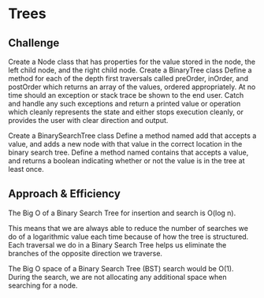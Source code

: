 # Trees

## Challenge
Create a Node class that has properties for the value stored in the node, the left child node, and the right child node.
Create a BinaryTree class
Define a method for each of the depth first traversals called preOrder, inOrder, and postOrder which returns an array of the values, ordered appropriately.
At no time should an exception or stack trace be shown to the end user. Catch and handle any such exceptions and return a printed value or operation which cleanly represents the state and either stops execution cleanly, or provides the user with clear direction and output.

Create a BinarySearchTree class
Define a method named add that accepts a value, and adds a new node with that value in the correct location in the binary search tree.
Define a method named contains that accepts a value, and returns a boolean indicating whether or not the value is in the tree at least once.

## Approach & Efficiency
The Big O of a Binary Search Tree for insertion and search is O(log n).

This means that we are always able to reduce the number of searches we do of a logarithmic value each time because of how the tree is structured. Each traversal we do in a Binary Search Tree helps us eliminate the branches of the opposite direction we traverse.

The Big O space of a Binary Search Tree (BST) search would be O(1). During the search, we are not allocating any additional space when searching for a node.
